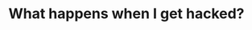 ---
posted: true
guid: "F1C14A5F-9CB9-47A1-AD93-8073F1203C0C"
title: "What happens when I get hacked?"
subtitle: ""
description: "Find out what to do when your NFT gets stolen and how to prevent scams in the crypto marketplace on this episode of Community Service Hour."
time: "2022-07-19 18:00:00 -0500"
itunes-explicit: false
itunes-episode: 33
itunes-episodeType: full

# More info
youtube-full: https://youtu.be/ty_bzkP8O_k
discussion: https://twitter.com/fulldecent/status/1549530129054973953

# Timeline
timeline:
  - seconds: 0
    title: Intro
  - seconds: 52
    title: Field report, getting an NFT stolen
  - seconds: 337
    title: The sneaky setApprovalForAll
  - seconds: 386
    title: "Take action: inform OpenSea"
  - seconds: 516
    title: Compare to the real world
  - seconds: 915
    title: Crypto marketplace information sharing with government
  - seconds: 947
    title: How hard is OpenSea trying to prevent fraud?
  - seconds: 1016
    title: "Business idea: self custody wallet to avoid scams"
  - seconds: 1263
    title: Could the mods at OnChainMonkey have prevented this?
  - seconds: 1303
    title: "Business idea: Discord bot to hack everybody, to TEACH you"
  - seconds: 1432
    title: How can Discord prevent these scams?
  - seconds: 1517
    title: Why Discord needs to be more vigilant than Twitter


# File information
enclosure-url: "https://media.phor.net/csh/2022-07-19-episode-33.m4a"
enclosure-length: 30423535
enclosure-type: "audio/x-m4a"
itunes-duration: 1546

# CSH information
badges: []
---